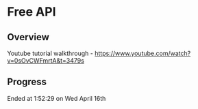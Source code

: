 # Free API 

## Overview
Youtube tutorial walkthrough - https://www.youtube.com/watch?v=0sOvCWFmrtA&t=3479s

## Progress
Ended at 1:52:29 on Wed April 16th
